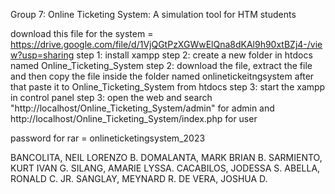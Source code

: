 Group 7: Online Ticketing System: A simulation tool for HTM students

download this file for the system = https://drive.google.com/file/d/1VjQGtPzXGWwElQna8dKAl9h90xtBZj4-/view?usp=sharing
step 1: install xampp
step 2: create a new folder in htdocs named Online_Ticketing_System
step 2: download the file, extract the file and then copy the file inside the folder named onlinetickeitngsystem after that paste it to Online_Ticketing_System from htdocs
step 3: start the xampp in control panel
step 3: open the web and search "http://localhost/Online_Ticketing_System/admin" for admin and  http://localhost/Online_Ticketing_System/index.php for user

password for rar = onlineticketingsystem_2023

BANCOLITA, NEIL LORENZO B. 
DOMALANTA, MARK BRIAN B.
SARMIENTO, KURT IVAN G.
SILANG, AMARIE LYSSA.
CACABILOS, JODESSA S.
ABELLA, RONALD C. JR.
SANGLAY, MEYNARD R.
DE VERA, JOSHUA D.
